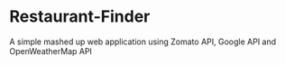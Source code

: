 # Restaurant-Finder

A simple mashed up web application using Zomato API, Google API and OpenWeatherMap API
